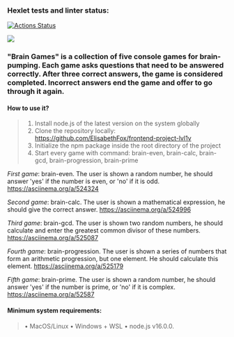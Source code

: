 ### Hexlet tests and linter status:

[![Actions Status](https://github.com/ElisabethFox/frontend-project-lvl1/workflows/hexlet-check/badge.svg)](https://github.com/ElisabethFox/frontend-project-lvl1/actions)

<a href="https://codeclimate.com/github/ElisabethFox/frontend-project-lvl1/maintainability"><img src="https://api.codeclimate.com/v1/badges/9adab8822057a74866b9/maintainability" /></a>

### **"Brain Games" is a collection of five console games for brain-pumping. Each game asks questions that need to be answered correctly. After three correct answers, the game is considered completed. Incorrect answers end the game and offer to go through it again.**

#### **How to use it?**

> 1.  Install node.js of the latest version on the system globally
> 2.  Clone the repository locally: https://github.com/ElisabethFox/frontend-project-lvl1v
> 3.  Initialize the npm package inside the root directory of the project
> 4.  Start every game with command: brain-even, brain-calc, brain-gcd, brain-progression, brain-prime

_First game_: brain-even. The user is shown a random number, he should answer 'yes' if the number is even, or 'no' if it is odd. https://asciinema.org/a/524324

_Second game_: brain-calc. The user is shown a mathematical expression, he should give the correct answer. https://asciinema.org/a/524996

_Third game_: brain-gcd. The user is shown two random numbers, he should calculate and enter the greatest common divisor of these numbers. https://asciinema.org/a/525087

_Fourth game_: brain-progression. The user is shown a series of numbers that form an arithmetic progression, but one element. He should calculate this element. https://asciinema.org/a/525179

_Fifth game_: brain-prime. The user is shown a random number, he should answer 'yes' if the number is prime, or 'no' if it is complex. https://asciinema.org/a/52587

#### **Minimum system requirements:**

> • MacOS/Linux
> • Windows + WSL
> • node.js v16.0.0.
